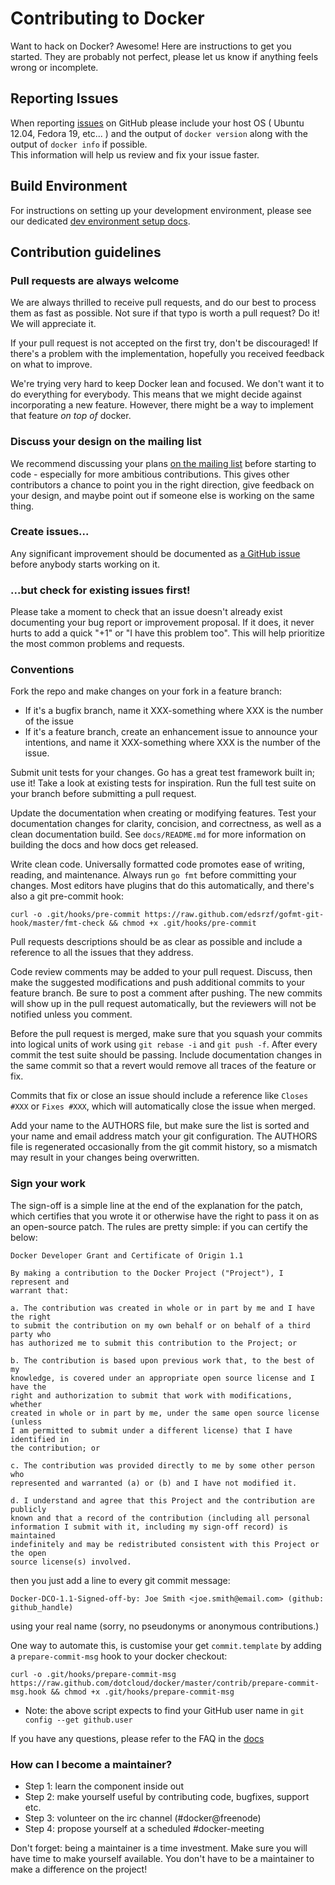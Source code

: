 # Contributing to Docker

Want to hack on Docker? Awesome! Here are instructions to get you
started. They are probably not perfect, please let us know if anything
feels wrong or incomplete.

## Reporting Issues

When reporting [issues](https://github.com/dotcloud/docker/issues) 
on GitHub please include your host OS ( Ubuntu 12.04, Fedora 19, etc... )
and the output of `docker version` along with the output of `docker info` if possible.  
This information will help us review and fix your issue faster.

## Build Environment

For instructions on setting up your development environment, please
see our dedicated [dev environment setup
docs](http://docs.docker.io/en/latest/contributing/devenvironment/).

## Contribution guidelines

### Pull requests are always welcome

We are always thrilled to receive pull requests, and do our best to
process them as fast as possible. Not sure if that typo is worth a pull
request? Do it! We will appreciate it.

If your pull request is not accepted on the first try, don't be
discouraged! If there's a problem with the implementation, hopefully you
received feedback on what to improve.

We're trying very hard to keep Docker lean and focused. We don't want it
to do everything for everybody. This means that we might decide against
incorporating a new feature. However, there might be a way to implement
that feature *on top of* docker.

### Discuss your design on the mailing list

We recommend discussing your plans [on the mailing
list](https://groups.google.com/forum/?fromgroups#!forum/docker-dev)
before starting to code - especially for more ambitious contributions.
This gives other contributors a chance to point you in the right
direction, give feedback on your design, and maybe point out if someone
else is working on the same thing.

### Create issues...

Any significant improvement should be documented as [a GitHub
issue](https://github.com/dotcloud/docker/issues) before anybody
starts working on it.

### ...but check for existing issues first!

Please take a moment to check that an issue doesn't already exist
documenting your bug report or improvement proposal. If it does, it
never hurts to add a quick "+1" or "I have this problem too". This will
help prioritize the most common problems and requests.

### Conventions

Fork the repo and make changes on your fork in a feature branch:

- If it's a bugfix branch, name it XXX-something where XXX is the number of the
  issue
- If it's a feature branch, create an enhancement issue to announce your
  intentions, and name it XXX-something where XXX is the number of the issue.

Submit unit tests for your changes.  Go has a great test framework built in; use
it! Take a look at existing tests for inspiration. Run the full test suite on
your branch before submitting a pull request.

Update the documentation when creating or modifying features. Test
your documentation changes for clarity, concision, and correctness, as
well as a clean documentation build. See ``docs/README.md`` for more
information on building the docs and how docs get released.

Write clean code. Universally formatted code promotes ease of writing, reading,
and maintenance. Always run `go fmt` before committing your changes. Most
editors have plugins that do this automatically, and there's also a git
pre-commit hook:

```
curl -o .git/hooks/pre-commit https://raw.github.com/edsrzf/gofmt-git-hook/master/fmt-check && chmod +x .git/hooks/pre-commit
```

Pull requests descriptions should be as clear as possible and include a
reference to all the issues that they address.

Code review comments may be added to your pull request. Discuss, then make the
suggested modifications and push additional commits to your feature branch. Be
sure to post a comment after pushing. The new commits will show up in the pull
request automatically, but the reviewers will not be notified unless you
comment.

Before the pull request is merged, make sure that you squash your commits into
logical units of work using `git rebase -i` and `git push -f`. After every
commit the test suite should be passing. Include documentation changes in the
same commit so that a revert would remove all traces of the feature or fix.

Commits that fix or close an issue should include a reference like `Closes #XXX`
or `Fixes #XXX`, which will automatically close the issue when merged.

Add your name to the AUTHORS file, but make sure the list is sorted and your
name and email address match your git configuration. The AUTHORS file is
regenerated occasionally from the git commit history, so a mismatch may result
in your changes being overwritten.

### Sign your work

The sign-off is a simple line at the end of the explanation for the
patch, which certifies that you wrote it or otherwise have the right to
pass it on as an open-source patch.  The rules are pretty simple: if you
can certify the below:

```
Docker Developer Grant and Certificate of Origin 1.1

By making a contribution to the Docker Project ("Project"), I represent and
warrant that:

a. The contribution was created in whole or in part by me and I have the right
to submit the contribution on my own behalf or on behalf of a third party who
has authorized me to submit this contribution to the Project; or

b. The contribution is based upon previous work that, to the best of my
knowledge, is covered under an appropriate open source license and I have the
right and authorization to submit that work with modifications, whether
created in whole or in part by me, under the same open source license (unless
I am permitted to submit under a different license) that I have identified in
the contribution; or

c. The contribution was provided directly to me by some other person who
represented and warranted (a) or (b) and I have not modified it.

d. I understand and agree that this Project and the contribution are publicly
known and that a record of the contribution (including all personal
information I submit with it, including my sign-off record) is maintained
indefinitely and may be redistributed consistent with this Project or the open
source license(s) involved.
```

then you just add a line to every git commit message:

    Docker-DCO-1.1-Signed-off-by: Joe Smith <joe.smith@email.com> (github: github_handle)

using your real name (sorry, no pseudonyms or anonymous contributions.)

One way to automate this, is customise your get ``commit.template`` by adding
a ``prepare-commit-msg`` hook to your docker checkout:

```
curl -o .git/hooks/prepare-commit-msg https://raw.github.com/dotcloud/docker/master/contrib/prepare-commit-msg.hook && chmod +x .git/hooks/prepare-commit-msg
```

* Note: the above script expects to find your GitHub user name in ``git config --get github.user``

If you have any questions, please refer to the FAQ in the [docs](http://docs.docker.io)



### How can I become a maintainer?

* Step 1: learn the component inside out
* Step 2: make yourself useful by contributing code, bugfixes, support etc.
* Step 3: volunteer on the irc channel (#docker@freenode)
* Step 4: propose yourself at a scheduled #docker-meeting

Don't forget: being a maintainer is a time investment. Make sure you will have time to make yourself available.
You don't have to be a maintainer to make a difference on the project!

